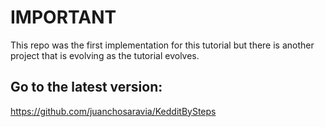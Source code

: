 # IMPORTANT
This repo was the first implementation for this tutorial but there is another project that is evolving as the tutorial evolves. 

## Go to the latest version:

https://github.com/juanchosaravia/KedditBySteps
